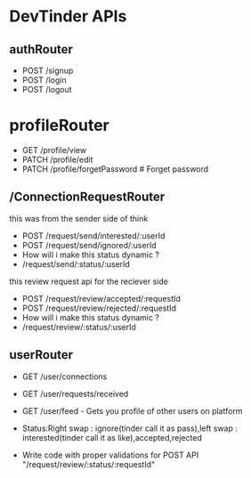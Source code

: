 # DevTinder APIs

## authRouter
- POST /signup
- POST /login
- POST /logout

# profileRouter
- GET /profile/view
- PATCH /profile/edit
- PATCH /profile/forgetPassword # Forget password

## /ConnectionRequestRouter
this was from the sender side of think
- POST /request/send/interested/:userId
- POST /request/send/ignored/:userId
- How will i make this status dynamic ?
- /request/send/:status/:userId

this review request api for the reciever side
- POST /request/review/accepted/:requestId
- POST /request/review/rejected/:requestId
- How will i make this status dynamic ?
- /request/review/:status/:userId

## userRouter
- GET /user/connections
- GET /user/requests/received
- GET /user/feed - Gets you profile of other users on platform

- Status:Right swap : ignore(tinder call it as pass),left swap : interested(tinder call it as like),accepted,rejected

- Write code with proper validations for POST API "/request/review/:status/:requestId"